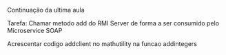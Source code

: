 
Continuação da ultima aula

Tarefa: Chamar metodo add do RMI Server de forma a ser consumido pelo Microservice SOAP

Acrescentar codigo addclient no mathutility na funcao addintegers